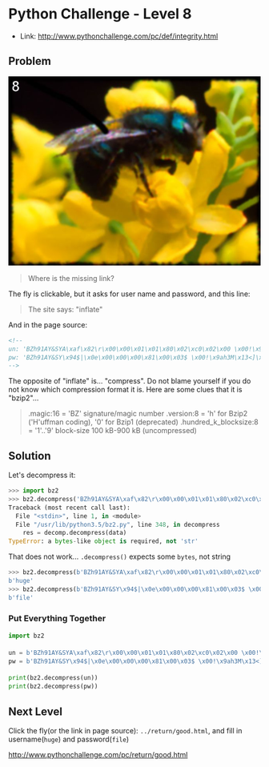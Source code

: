 # Python Challenge - Level 8

- Link: http://www.pythonchallenge.com/pc/def/integrity.html

## Problem

![](images/integrity.jpg)

> Where is the missing link?

The fly is clickable, but it asks for user name and password, and this line:

> The site says: "inflate"

And in the page source:

```html
<!--
un: 'BZh91AY&SYA\xaf\x82\r\x00\x00\x01\x01\x80\x02\xc0\x02\x00 \x00!\x9ah3M\x07<]\xc9\x14\xe1BA\x06\xbe\x084'
pw: 'BZh91AY&SY\x94$|\x0e\x00\x00\x00\x81\x00\x03$ \x00!\x9ah3M\x13<]\xc9\x14\xe1BBP\x91\xf08'
-->
```

The opposite of "inflate" is... "compress". Do not blame yourself if you do not know which compression format it is. 
Here are some clues that it is "bzip2"...

> .magic:16                       = 'BZ' signature/magic number
> .version:8                      = 'h' for Bzip2 ('H'uffman coding), '0' for Bzip1 (deprecated)
> .hundred_k_blocksize:8          = '1'..'9' block-size 100 kB-900 kB (uncompressed)

## Solution

Let's decompress it:

```python
>>> import bz2
>>> bz2.decompress('BZh91AY&SYA\xaf\x82\r\x00\x00\x01\x01\x80\x02\xc0\x02\x00 \x00!\x9ah3M\x07<]\xc9\x14\xe1BA\x06\xbe\x084')
Traceback (most recent call last):
  File "<stdin>", line 1, in <module>
  File "/usr/lib/python3.5/bz2.py", line 348, in decompress
    res = decomp.decompress(data)
TypeError: a bytes-like object is required, not 'str'
```

That does not work... ``.decompress()`` expects some ``bytes``, not string

```python
>>> bz2.decompress(b'BZh91AY&SYA\xaf\x82\r\x00\x00\x01\x01\x80\x02\xc0\x02\x00 \x00!\x9ah3M\x07<]\xc9\x14\xe1BA\x06\xbe\x084')
b'huge'
>>> bz2.decompress(b'BZh91AY&SY\x94$|\x0e\x00\x00\x00\x81\x00\x03$ \x00!\x9ah3M\x13<]\xc9\x14\xe1BBP\x91\xf08')
b'file'
```

### Put Everything Together

```python
import bz2

un = b'BZh91AY&SYA\xaf\x82\r\x00\x00\x01\x01\x80\x02\xc0\x02\x00 \x00!\x9ah3M\x07<]\xc9\x14\xe1BA\x06\xbe\x084'
pw = b'BZh91AY&SY\x94$|\x0e\x00\x00\x00\x81\x00\x03$ \x00!\x9ah3M\x13<]\xc9\x14\xe1BBP\x91\xf08'

print(bz2.decompress(un))
print(bz2.decompress(pw))
```

## Next Level

Click the fly(or the link in page source): ``../return/good.html``, and fill in username(``huge``) and password(``file``)

http://www.pythonchallenge.com/pc/return/good.html